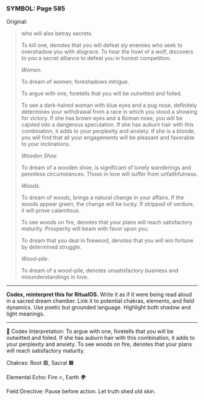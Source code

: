 ### SYMBOL: Page 585

Original:
> who will also betray secrets.
> 
> 
> To kill one, denotes that you will defeat sly enemies who seek to overshadow
> you with disgrace. To hear the howl of a wolf, discovers to you a secret
> alliance to defeat you in honest competition.
> 
> 
> _Women_.
> 
> 
> To dream of women, foreshadows intrigue.
> 
> 
> To argue with one, foretells that you will be outwitted and foiled.
> 
> 
> To see a dark-haired woman with blue eyes and a pug nose,
> definitely determines your withdrawal from a race in which you stood
> a showing for victory. If she has brown eyes and a Roman nose,
> you will be cajoled into a dangerous speculation. If she has auburn
> hair with this combination, it adds to your perplexity and anxiety.
> If she is a blonde, you will find that all your engagements will
> be pleasant and favorable to your inclinations.
> 
> 
> _Wooden Shoe_.
> 
> 
> To dream of a wooden shoe, is significant of lonely wanderings and
> penniless circumstances. Those in love will suffer from unfaithfulness.
> 
> 
> _Woods_.
> 
> 
> To dream of woods, brings a natural change in your affairs.
> If the woods appear green, the change will be lucky.
> If stripped of verdure, it will prove calamitous.
> 
> 
> To see woods on fire, denotes that your plans will reach
> satisfactory maturity. Prosperity will beam with favor upon you.
> 
> 
> To dream that you deal in firewood, denotes that you will win
> fortune by determined struggle.
> 
> 
> _Wood-pile_.
> 
> 
> To dream of a wood-pile, denotes unsatisfactory business
> and misunderstandings in love.

---

**Codex, reinterpret this for RitualOS.**
Write it as if it were being read aloud in a sacred dream chamber.
Link it to potential chakras, elements, and field dynamics.
Use poetic but grounded language.
Highlight both shadow and light meanings.

---

🔁 Codex Interpretation:
To argue with one, foretells that you will be outwitted and foiled. If she has auburn hair with this combination, it adds to your perplexity and anxiety. To see woods on fire, denotes that your plans will reach satisfactory maturity.

Chakras: Root 🟥, Sacral 🟧

Elemental Echo: Fire 🔥, Earth 🌍

Field Directive: Pause before action. Let truth shed old skin.
